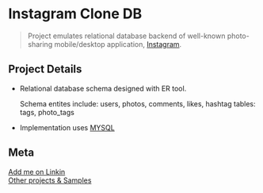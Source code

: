 # Instagram Clone DB
> Project emulates relational database backend of well-known photo-sharing mobile/desktop application, [Instagram](https://www.instagram.com/).

## Project Details
* Relational database schema designed with ER tool. 

   Schema entites include: users, photos, comments, likes, hashtag tables: tags, photo_tags
* Implementation uses [MYSQL](https://www.mysql.com/)

## Meta
[Add me on Linkin](www.linkedin.com/in/andrewfidel/) <br />
[Other projects & Samples](https://github.com/drewfidizzle)

